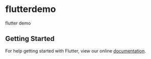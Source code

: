 # flutterdemo

flutter demo

## Getting Started

For help getting started with Flutter, view our online
[documentation](https://flutter.io/).
